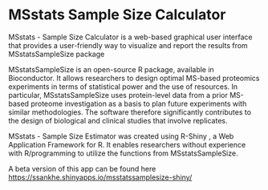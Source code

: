 # MSstats Sample Size Calculator
MSstats - Sample Size Calculator is a web-based graphical user interface that provides a user-friendly way to visualize and report the results from MSstatsSampleSize package

MSstatsSampleSize is an open-source R package, available in Bioconductor. It allows researchers to design optimal MS-based proteomics experiments in terms of statistical power and the use of resources. In particular, MSstatsSampleSize uses protein-level data from a prior MS-based proteome investigation as a basis to plan future experiments with similar methodologies. The software therefore significantly contributes to the design of biological and clinical studies that involve replicates.

MSstats - Sample Size Estimator was created using R-Shiny , a Web Application Framework for R. It enables researchers without experience with R/programming to utilize the functions from MSstatsSampleSize.

A beta version of this app can be found here 
https://ssankhe.shinyapps.io/msstatssamplesize-shiny/
